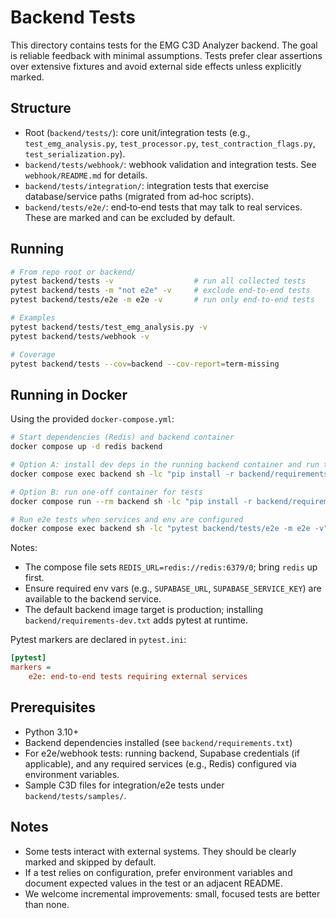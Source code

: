 # Backend Tests

This directory contains tests for the EMG C3D Analyzer backend. The goal is reliable feedback with minimal assumptions. Tests prefer clear assertions over extensive fixtures and avoid external side effects unless explicitly marked.

## Structure

- Root (`backend/tests/`): core unit/integration tests (e.g., `test_emg_analysis.py`, `test_processor.py`, `test_contraction_flags.py`, `test_serialization.py`).
- `backend/tests/webhook/`: webhook validation and integration tests. See `webhook/README.md` for details.
- `backend/tests/integration/`: integration tests that exercise database/service paths (migrated from ad‑hoc scripts).
- `backend/tests/e2e/`: end‑to‑end tests that may talk to real services. These are marked and can be excluded by default.

## Running

```bash
# From repo root or backend/
pytest backend/tests -v                  # run all collected tests
pytest backend/tests -m "not e2e" -v     # exclude end‑to‑end tests
pytest backend/tests/e2e -m e2e -v       # run only end‑to‑end tests

# Examples
pytest backend/tests/test_emg_analysis.py -v
pytest backend/tests/webhook -v

# Coverage
pytest backend/tests --cov=backend --cov-report=term-missing
```

## Running in Docker

Using the provided `docker-compose.yml`:

```bash
# Start dependencies (Redis) and backend container
docker compose up -d redis backend

# Option A: install dev deps in the running backend container and run tests
docker compose exec backend sh -lc "pip install -r backend/requirements-dev.txt && pytest backend/tests -m 'not e2e' -v"

# Option B: run one-off container for tests
docker compose run --rm backend sh -lc "pip install -r backend/requirements-dev.txt && pytest backend/tests -m 'not e2e' -v"

# Run e2e tests when services and env are configured
docker compose exec backend sh -lc "pytest backend/tests/e2e -m e2e -v"
```

Notes:
- The compose file sets `REDIS_URL=redis://redis:6379/0`; bring `redis` up first.
- Ensure required env vars (e.g., `SUPABASE_URL`, `SUPABASE_SERVICE_KEY`) are available to the backend service.
- The default backend image target is production; installing `backend/requirements-dev.txt` adds pytest at runtime.

Pytest markers are declared in `pytest.ini`:

```ini
[pytest]
markers =
    e2e: end-to-end tests requiring external services
```

## Prerequisites

- Python 3.10+
- Backend dependencies installed (see `backend/requirements.txt`)
- For e2e/webhook tests: running backend, Supabase credentials (if applicable), and any required services (e.g., Redis) configured via environment variables.
- Sample C3D files for integration/e2e tests under `backend/tests/samples/`.

## Notes

- Some tests interact with external systems. They should be clearly marked and skipped by default.
- If a test relies on configuration, prefer environment variables and document expected values in the test or an adjacent README.
- We welcome incremental improvements: small, focused tests are better than none.